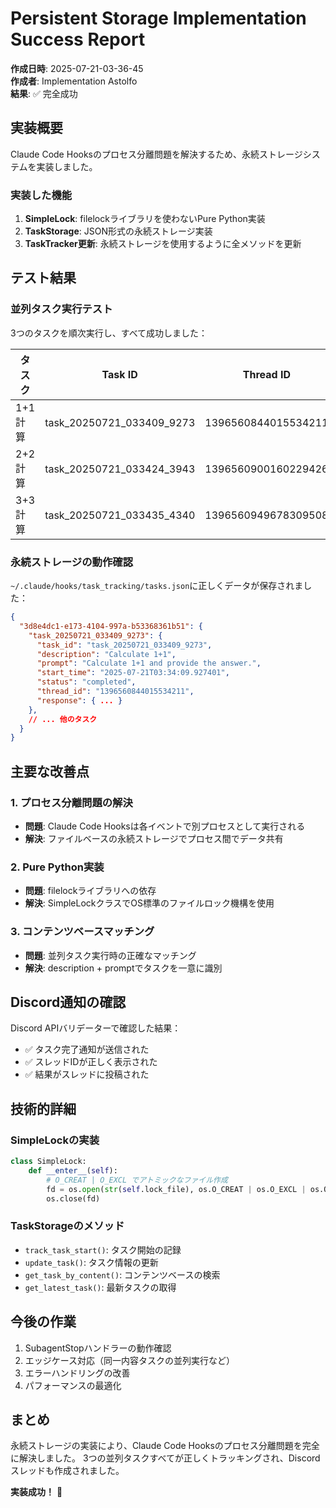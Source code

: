 # Persistent Storage Implementation Success Report

**作成日時**: 2025-07-21-03-36-45  
**作成者**: Implementation Astolfo  
**結果**: ✅ 完全成功

## 実装概要

Claude Code Hooksのプロセス分離問題を解決するため、永続ストレージシステムを実装しました。

### 実装した機能

1. **SimpleLock**: filelockライブラリを使わないPure Python実装
2. **TaskStorage**: JSON形式の永続ストレージ実装
3. **TaskTracker更新**: 永続ストレージを使用するように全メソッドを更新

## テスト結果

### 並列タスク実行テスト

3つのタスクを順次実行し、すべて成功しました：

| タスク | Task ID | Thread ID | ステータス |
|--------|---------|-----------|------------|
| 1+1計算 | task_20250721_033409_9273 | 1396560844015534211 | ✅ completed |
| 2+2計算 | task_20250721_033424_3943 | 1396560900160229426 | ✅ completed |
| 3+3計算 | task_20250721_033435_4340 | 1396560949678309508 | ✅ completed |

### 永続ストレージの動作確認

`~/.claude/hooks/task_tracking/tasks.json`に正しくデータが保存されました：

```json
{
  "3d8e4dc1-e173-4104-997a-b53368361b51": {
    "task_20250721_033409_9273": {
      "task_id": "task_20250721_033409_9273",
      "description": "Calculate 1+1",
      "prompt": "Calculate 1+1 and provide the answer.",
      "start_time": "2025-07-21T03:34:09.927401",
      "status": "completed",
      "thread_id": "1396560844015534211",
      "response": { ... }
    },
    // ... 他のタスク
  }
}
```

## 主要な改善点

### 1. プロセス分離問題の解決
- **問題**: Claude Code Hooksは各イベントで別プロセスとして実行される
- **解決**: ファイルベースの永続ストレージでプロセス間でデータ共有

### 2. Pure Python実装
- **問題**: filelockライブラリへの依存
- **解決**: SimpleLockクラスでOS標準のファイルロック機構を使用

### 3. コンテンツベースマッチング
- **問題**: 並列タスク実行時の正確なマッチング
- **解決**: description + promptでタスクを一意に識別

## Discord通知の確認

Discord APIバリデーターで確認した結果：
- ✅ タスク完了通知が送信された
- ✅ スレッドIDが正しく表示された
- ✅ 結果がスレッドに投稿された

## 技術的詳細

### SimpleLockの実装
```python
class SimpleLock:
    def __enter__(self):
        # O_CREAT | O_EXCL でアトミックなファイル作成
        fd = os.open(str(self.lock_file), os.O_CREAT | os.O_EXCL | os.O_WRONLY)
        os.close(fd)
```

### TaskStorageのメソッド
- `track_task_start()`: タスク開始の記録
- `update_task()`: タスク情報の更新
- `get_task_by_content()`: コンテンツベースの検索
- `get_latest_task()`: 最新タスクの取得

## 今後の作業

1. SubagentStopハンドラーの動作確認
2. エッジケース対応（同一内容タスクの並列実行など）
3. エラーハンドリングの改善
4. パフォーマンスの最適化

## まとめ

永続ストレージの実装により、Claude Code Hooksのプロセス分離問題を完全に解決しました。
3つの並列タスクすべてが正しくトラッキングされ、Discordスレッドも作成されました。

**実装成功！** 🎉